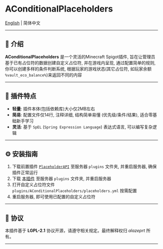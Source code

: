 # AConditionalPlaceholders

[English](./README.md) | 简体中文

---

## 📝 介绍

**AConditionalPlaceholders** 是一个灵活的Minecraft Spigot插件, 旨在让管理员基于已有占位符的数据创建自定义占位符, 并在游戏内呈现, 通过配置简单的规则, 你可以创建多样的条件判断系统, 根据玩家的游戏状态(其它占位符, 如玩家余额 `%vault_eco_balance%`)来返回不同的内容

---

## 🌟 插件特点

- **轻量**: 插件本体(包括依赖库)大小仅2MB左右
- **简易**: 配置文件仅14行, 注释详细, 结构简单易懂 (优先级/条件/结果), 适合零基础新手学习
- **灵活**: 基于 `SpEL` (`Spring Expression Language`) 表达式语言, 可以编写复杂逻辑

---

## ⚙️ 安装指南

1. 下载前置插件 [`PlaceholderAPI`](https://www.spigotmc.org/resources/placeholderapi.6245/) 至服务器 `plugins` 文件夹, 并重启服务器, 确保插件正常运行
2. 下载 [本插件](https://github.com/alazeprt/AConditionalPlaceholders/releases/latest) 至服务器 `plugins` 文件夹, 并重启服务器
3. 打开自定义占位符文件 `plugins/AConditionalPlaceholders/placeholders.yml` 按需配置
4. 重启服务器, 即可使用已配置的自定义占位符

---

## 📄 协议

本插件基于 **LGPL-2.1** 协议开源，请遵守相关规定。最终解释权归 *alazeprt* 所有。

---

